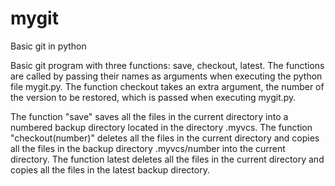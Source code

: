 # mygit
Basic git in python

Basic git program with three functions: save, checkout, latest.
The functions are called by passing their names as arguments when executing the python file mygit.py.
The function checkout takes an extra argument, the number of the version to be restored, which is passed when executing mygit.py.

The function "save" saves all the files in the current directory into a numbered backup directory located in the directory .myvcs.
The function "checkout(number)" deletes all the files in the current directory and copies all the files in the backup directory .myvcs/number into the current directory.
The function latest deletes all the files in the current directory and copies all the files in the latest backup directory.

